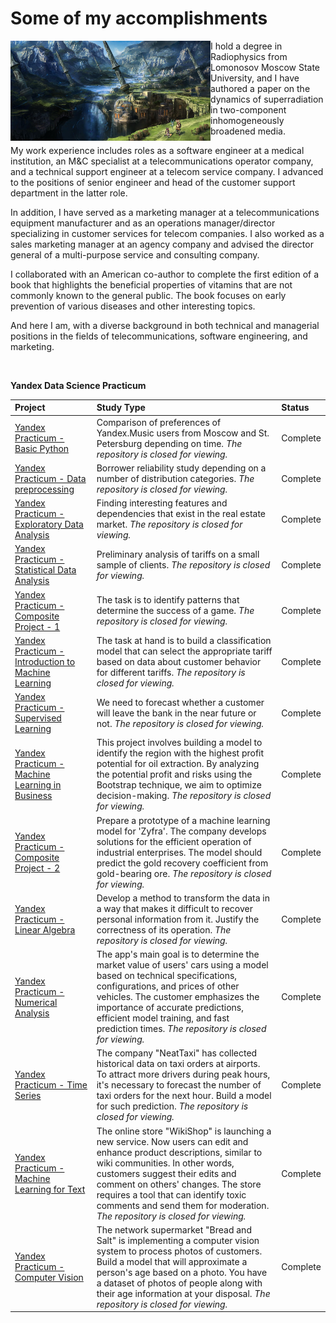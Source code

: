# Some of my accomplishments

<p><img src="https://github.com/DimaDoesCode/DimaDoesCode/raw/master/face_muzzle.png" width="320" height="160" align="left"/>
I hold a degree in Radiophysics from Lomonosov Moscow State University, and I have authored a paper on the dynamics of superradiation in two-component inhomogeneously broadened media.

My work experience includes roles as a software engineer at a medical institution, an M&C specialist at a telecommunications operator company, and a technical support engineer at a telecom service company. I advanced to the positions of senior engineer and head of the customer support department in the latter role.

In addition, I have served as a marketing manager at a telecommunications equipment manufacturer and as an operations manager/director specializing in customer services for telecom companies. I also worked as a sales marketing manager at an agency company and advised the director general of a multi-purpose service and consulting company.

I collaborated with an American co-author to complete the first edition of a book that highlights the beneficial properties of vitamins that are not commonly known to the general public. The book focuses on early prevention of various diseases and other interesting topics.

And here I am, with a diverse background in both technical and managerial positions in the fields of telecommunications, software engineering, and marketing.<br clear="left"/></p><br>

**Yandex Data Science Practicum**

|Project                 |Study Type     |Status |
|:-----------------------|:--------------|:------|
|[Yandex Practicum - Basic Python](https://github.com/DimaDoesCode/Yandex_Practicum-Big_City_Music) |Comparison of preferences of Yandex.Music users from Moscow and St. Petersburg depending on time. <i>The repository is closed for viewing.</i>|Complete |
|[Yandex Practicum - Data preprocessing](https://github.com/DimaDoesCode/Yandex_Practicum-Borrower_Reliability_Study) |Borrower reliability study depending on a number of distribution categories.  <i>The repository is closed for viewing.</i>|Complete |
|[Yandex Practicum - Exploratory Data Analysis](https://github.com/DimaDoesCode/Yandex_Practicum-Exploratory_Data_Analysis) | Finding interesting features and dependencies that exist in the real estate market.  <i>The repository is closed for viewing.</i>|Complete |
|[Yandex Practicum - Statistical Data Analysis](https://github.com/DimaDoesCode/Yandex_Practicum-Statistical_Data_analysis) | Preliminary analysis of tariffs on a small sample of clients.  <i>The repository is closed for viewing.</i>|Complete |
|[Yandex Practicum - Composite Project - 1](https://github.com/DimaDoesCode/Yandex_Practicum-Composite_Project-1) | The task is to identify patterns that determine the success of a game.  <i>The repository is closed for viewing.</i>|Complete |
|[Yandex Practicum - Introduction to Machine Learning](https://github.com/DimaDoesCode/Yandex_Practicum-Introduction_to_Machine_Learning) | The task at hand is to build a classification model that can select the appropriate tariff based on data about customer behavior for different tariffs. <i>The repository is closed for viewing.</i>|Complete |
|[Yandex Practicum - Supervised Learning](https://github.com/DimaDoesCode/Yandex_Practicum-Supervised_Learning) | We need to forecast whether a customer will leave the bank in the near future or not.<i> The repository is closed for viewing.</i>|Complete |
|[Yandex Practicum - Machine Learning in Business](https://github.com/DimaDoesCode/Yandex_Practicum-Machine_Learning_in_Business) | This project involves building a model to identify the region with the highest profit potential for oil extraction. By analyzing the potential profit and risks using the Bootstrap technique, we aim to optimize decision-making.<i> The repository is closed for viewing.</i>|Complete |
|[Yandex Practicum - Composite Project - 2](https://github.com/DimaDoesCode/Yandex_Practicum-Composite_Project-2) | Prepare a prototype of a machine learning model for 'Zyfra'. The company develops solutions for the efficient operation of industrial enterprises. The model should predict the gold recovery coefficient from gold-bearing ore.<i> The repository is closed for viewing.</i>|Complete |
|[Yandex Practicum - Linear Algebra](https://github.com/DimaDoesCode/Yandex_Practicum-Linear_Algebra) | Develop a method to transform the data in a way that makes it difficult to recover personal information from it. Justify the correctness of its operation.<i> The repository is closed for viewing.</i>|Complete |
|[Yandex Practicum - Numerical Analysis](https://github.com/DimaDoesCode/Yandex_Practicum-Numerical_Analysis) | The app's main goal is to determine the market value of users' cars using a model based on technical specifications, configurations, and prices of other vehicles. The customer emphasizes the importance of accurate predictions, efficient model training, and fast prediction times. <i>The repository is closed for viewing.</i>|Complete |
|[Yandex Practicum - Time Series](https://github.com/DimaDoesCode/Yandex_Practicum-Time_Series) | The company "NeatTaxi" has collected historical data on taxi orders at airports. To attract more drivers during peak hours, it's necessary to forecast the number of taxi orders for the next hour. Build a model for such prediction. <i>The repository is closed for viewing.</i>|Complete |
|[Yandex Practicum - Machine Learning for Text](https://github.com/DimaDoesCode/Yandex_Practicum-Machine_Learning_for_Text) | The online store "WikiShop" is launching a new service. Now users can edit and enhance product descriptions, similar to wiki communities. In other words, customers suggest their edits and comment on others' changes. The store requires a tool that can identify toxic comments and send them for moderation. <i>The repository is closed for viewing.</i>|Complete |
|[Yandex Practicum - Computer Vision](https://github.com/DimaDoesCode/Yandex_Practicum-Computer_Vision) | The network supermarket "Bread and Salt" is implementing a computer vision system to process photos of customers. Build a model that will approximate a person's age based on a photo. You have a dataset of photos of people along with their age information at your disposal. <i>The repository is closed for viewing.</i>|Complete |

<br>
<img src="https://komarev.com/ghpvc/?username=DimaDoesCode&style=flat-square&color=blue" alt=""/>